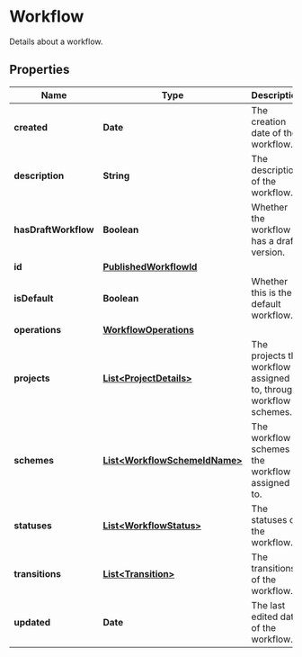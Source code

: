 

# Workflow

Details about a workflow.

## Properties

| Name | Type | Description | Notes |
|------------ | ------------- | ------------- | -------------|
|**created** | **Date** | The creation date of the workflow. |  [optional] |
|**description** | **String** | The description of the workflow. |  |
|**hasDraftWorkflow** | **Boolean** | Whether the workflow has a draft version. |  [optional] |
|**id** | [**PublishedWorkflowId**](PublishedWorkflowId.md) |  |  |
|**isDefault** | **Boolean** | Whether this is the default workflow. |  [optional] |
|**operations** | [**WorkflowOperations**](WorkflowOperations.md) |  |  [optional] |
|**projects** | [**List&lt;ProjectDetails&gt;**](ProjectDetails.md) | The projects the workflow is assigned to, through workflow schemes. |  [optional] |
|**schemes** | [**List&lt;WorkflowSchemeIdName&gt;**](WorkflowSchemeIdName.md) | The workflow schemes the workflow is assigned to. |  [optional] |
|**statuses** | [**List&lt;WorkflowStatus&gt;**](WorkflowStatus.md) | The statuses of the workflow. |  [optional] |
|**transitions** | [**List&lt;Transition&gt;**](Transition.md) | The transitions of the workflow. |  [optional] |
|**updated** | **Date** | The last edited date of the workflow. |  [optional] |



